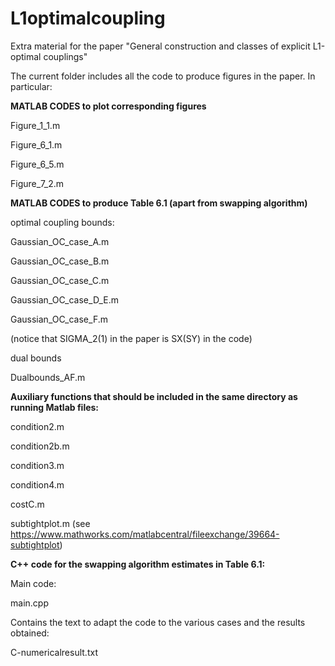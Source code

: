 # L1optimalcoupling
Extra material for the paper "General construction and classes of explicit L1-optimal couplings"

The current folder includes all the code to produce figures in the paper. In particular:

**MATLAB CODES to plot corresponding figures**

Figure_1_1.m

Figure_6_1.m

Figure_6_5.m

Figure_7_2.m

**MATLAB CODES to produce Table 6.1 (apart from swapping algorithm)**

optimal coupling bounds:

Gaussian_OC_case_A.m

Gaussian_OC_case_B.m

Gaussian_OC_case_C.m

Gaussian_OC_case_D_E.m

Gaussian_OC_case_F.m

(notice that SIGMA_2(1) in the paper is SX(SY) in the code)

dual bounds

Dualbounds_AF.m

**Auxiliary functions that should be included in the same directory as running Matlab files:**

condition2.m

condition2b.m

condition3.m

condition4.m

costC.m

subtightplot.m (see https://www.mathworks.com/matlabcentral/fileexchange/39664-subtightplot)

**C++ code for the swapping algorithm estimates in Table 6.1:**

Main code:

main.cpp

Contains the text to adapt the code to the various cases and the results obtained:

C-numericalresult.txt 
